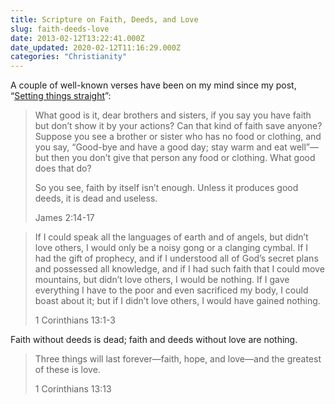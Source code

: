 ```yaml
---
title: Scripture on Faith, Deeds, and Love
slug: faith-deeds-love
date: 2013-02-12T13:22:41.000Z
date_updated: 2020-02-12T11:16:29.000Z
categories: "Christianity"
---
```


A couple of well-known verses have been on my mind since my post, “[Setting things straight](/2013/02/09/setting-things-straight/)”:

> What good is it, dear brothers and sisters, if you say you have faith but don’t show it by your actions? Can that kind of faith save anyone? Suppose you see a brother or sister who has no food or clothing, and you say, “Good-bye and have a good day; stay warm and eat well”—but then you don’t give that person any food or clothing. What good does that do?
> 
> So you see, faith by itself isn’t enough. Unless it produces good deeds, it is dead and useless.
> 
> James 2:14-17

> If I could speak all the languages of earth and of angels, but didn’t love others, I would only be a noisy gong or a clanging cymbal. If I had the gift of prophecy, and if I understood all of God’s secret plans and possessed all knowledge, and if I had such faith that I could move mountains, but didn’t love others, I would be nothing. If I gave everything I have to the poor and even sacrificed my body, I could boast about it; but if I didn’t love others, I would have gained nothing.
> 
> 1 Corinthians 13:1-3

Faith without deeds is dead; faith and deeds without love are nothing.

> Three things will last forever—faith, hope, and love—and the greatest of these is love.
> 
> 1 Corinthians 13:13
